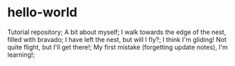 # hello-world
Tutorial repository;
A bit about myself;
I walk towards the edge of the nest, filled with bravado;
I have left the nest, but will I fly?;
I think I'm gliding! Not quite flight, but I'll get there!;
My first mistake (forgetting update notes), I'm learning!;
